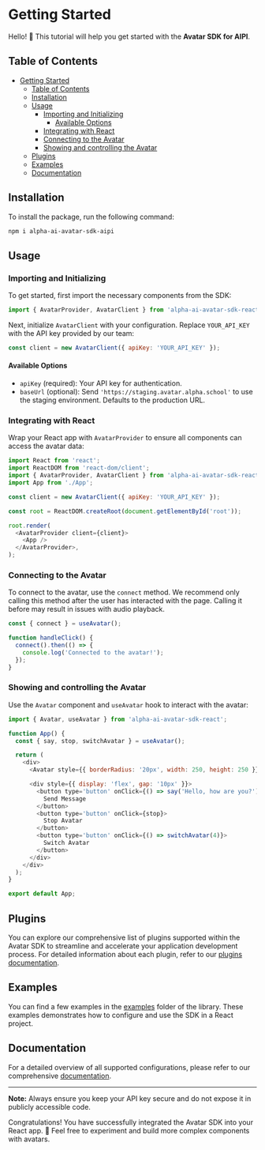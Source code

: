 # Getting Started

Hello! 👋 This tutorial will help you get started with the **Avatar SDK for AIPI**.

## Table of Contents

- [Getting Started](#getting-started)
  - [Table of Contents](#table-of-contents)
  - [Installation](#installation)
  - [Usage](#usage)
    - [Importing and Initializing](#importing-and-initializing)
      - [Available Options](#available-options)
    - [Integrating with React](#integrating-with-react)
    - [Connecting to the Avatar](#connecting-to-the-avatar)
    - [Showing and controlling the Avatar](#showing-and-controlling-the-avatar)
  - [Plugins](#plugins)
  - [Examples](#examples)
  - [Documentation](#documentation)

## Installation

To install the package, run the following command:

```bash
npm i alpha-ai-avatar-sdk-aipi
```

## Usage

### Importing and Initializing

To get started, first import the necessary components from the SDK:

```javascript
import { AvatarProvider, AvatarClient } from 'alpha-ai-avatar-sdk-react';
```

Next, initialize `AvatarClient` with your configuration. Replace `YOUR_API_KEY` with the API key provided by our team:

```javascript
const client = new AvatarClient({ apiKey: 'YOUR_API_KEY' });
```

#### Available Options

- `apiKey` (required): Your API key for authentication.
- `baseUrl` (optional): Send `'https://staging.avatar.alpha.school'` to use the staging environment. Defaults to the production URL.

### Integrating with React

Wrap your React app with `AvatarProvider` to ensure all components can access the avatar data:

```javascript
import React from 'react';
import ReactDOM from 'react-dom/client';
import { AvatarProvider, AvatarClient } from 'alpha-ai-avatar-sdk-react';
import App from './App';

const client = new AvatarClient({ apiKey: 'YOUR_API_KEY' });

const root = ReactDOM.createRoot(document.getElementById('root'));

root.render(
  <AvatarProvider client={client}>
    <App />
  </AvatarProvider>,
);
```

### Connecting to the Avatar

To connect to the avatar, use the `connect` method. We recommend only calling this method after the user has interacted with the page. Calling it before may result in issues with audio playback.

```javascript
const { connect } = useAvatar();

function handleClick() {
  connect().then(() => {
    console.log('Connected to the avatar!');
  });
}
```

### Showing and controlling the Avatar

Use the `Avatar` component and `useAvatar` hook to interact with the avatar:

```javascript
import { Avatar, useAvatar } from 'alpha-ai-avatar-sdk-react';

function App() {
  const { say, stop, switchAvatar } = useAvatar();

  return (
    <div>
      <Avatar style={{ borderRadius: '20px', width: 250, height: 250 }} />

      <div style={{ display: 'flex', gap: '10px' }}>
        <button type='button' onClick={() => say('Hello, how are you?')}>
          Send Message
        </button>
        <button type='button' onClick={stop}>
          Stop Avatar
        </button>
        <button type='button' onClick={() => switchAvatar(4)}>
          Switch Avatar
        </button>
      </div>
    </div>
  );
}

export default App;
```

## Plugins

You can explore our comprehensive list of plugins supported within the Avatar SDK to streamline and accelerate your application development process. For detailed information about each plugin, refer to our [plugins documentation](docs/plugins).

## Examples

You can find a few examples in the [examples](examples/) folder of the library. These examples demonstrates how to configure and use the SDK in a React project.

## Documentation

For a detailed overview of all supported configurations, please refer to our comprehensive [documentation](docs/).

---

**Note:** Always ensure you keep your API key secure and do not expose it in publicly accessible code.

Congratulations! You have successfully integrated the Avatar SDK into your React app. 🎉 Feel free to experiment and build more complex components with avatars.
